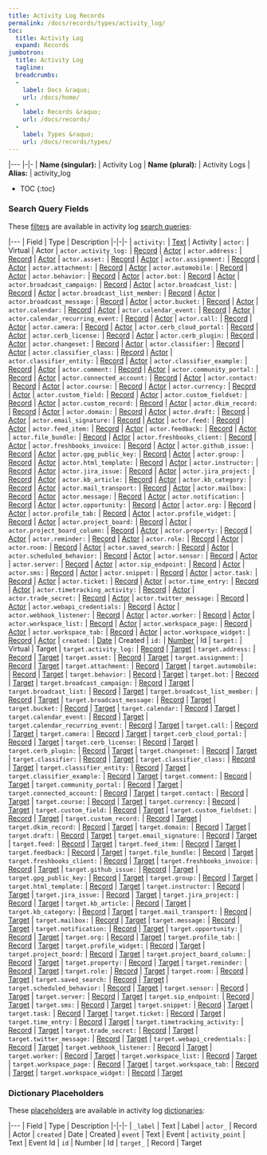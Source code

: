 ```yaml
---
title: Activity Log Records
permalink: /docs/records/types/activity_log/
toc:
  title: Activity Log
  expand: Records
jumbotron:
  title: Activity Log
  tagline: 
  breadcrumbs:
  -
    label: Docs &raquo;
    url: /docs/home/
  -
    label: Records &raquo;
    url: /docs/records/
  -
    label: Types &raquo;
    url: /docs/records/types/
---
```


|---
|-|-
| **Name (singular):** | Activity Log
| **Name (plural):** | Activity Logs
| **Alias:** | activity_log

* TOC
{:toc}

### Search Query Fields

These [filters](/docs/search/filters/) are available in activity log [search queries](/docs/search/):

|---
| Field | Type | Description
|-|-|-
| `activity:` | [Text](/docs/search/filters/text/) | Activity
| `actor:` | Virtual | Actor
| `actor.activity_log:` | [Record](/docs/search/deep-search/) | [Actor](/docs/records/types/activity_log/)
| `actor.address:` | [Record](/docs/search/deep-search/) | [Actor](/docs/records/types/address/)
| `actor.asset:` | [Record](/docs/search/deep-search/) | [Actor](/docs/records/types/asset/)
| `actor.assignment:` | [Record](/docs/search/deep-search/) | [Actor](/docs/records/types/assignment/)
| `actor.attachment:` | [Record](/docs/search/deep-search/) | [Actor](/docs/records/types/attachment/)
| `actor.automobile:` | [Record](/docs/search/deep-search/) | [Actor](/docs/records/types/automobile/)
| `actor.behavior:` | [Record](/docs/search/deep-search/) | [Actor](/docs/records/types/behavior/)
| `actor.bot:` | [Record](/docs/search/deep-search/) | [Actor](/docs/records/types/bot/)
| `actor.broadcast_campaign:` | [Record](/docs/search/deep-search/) | [Actor](/docs/records/types/broadcast_campaign/)
| `actor.broadcast_list:` | [Record](/docs/search/deep-search/) | [Actor](/docs/records/types/broadcast_list/)
| `actor.broadcast_list_member:` | [Record](/docs/search/deep-search/) | [Actor](/docs/records/types/broadcast_list_member/)
| `actor.broadcast_message:` | [Record](/docs/search/deep-search/) | [Actor](/docs/records/types/broadcast_message/)
| `actor.bucket:` | [Record](/docs/search/deep-search/) | [Actor](/docs/records/types/bucket/)
| `actor.calendar:` | [Record](/docs/search/deep-search/) | [Actor](/docs/records/types/calendar/)
| `actor.calendar_event:` | [Record](/docs/search/deep-search/) | [Actor](/docs/records/types/calendar_event/)
| `actor.calendar_recurring_event:` | [Record](/docs/search/deep-search/) | [Actor](/docs/records/types/calendar_recurring_event/)
| `actor.call:` | [Record](/docs/search/deep-search/) | [Actor](/docs/records/types/call/)
| `actor.camera:` | [Record](/docs/search/deep-search/) | [Actor](/docs/records/types/camera/)
| `actor.cerb_cloud_portal:` | [Record](/docs/search/deep-search/) | [Actor](/docs/records/types/cerb_cloud_portal/)
| `actor.cerb_license:` | [Record](/docs/search/deep-search/) | [Actor](/docs/records/types/cerb_license/)
| `actor.cerb_plugin:` | [Record](/docs/search/deep-search/) | [Actor](/docs/records/types/cerb_plugin/)
| `actor.changeset:` | [Record](/docs/search/deep-search/) | [Actor](/docs/records/types/changeset/)
| `actor.classifier:` | [Record](/docs/search/deep-search/) | [Actor](/docs/records/types/classifier/)
| `actor.classifier_class:` | [Record](/docs/search/deep-search/) | [Actor](/docs/records/types/classifier_class/)
| `actor.classifier_entity:` | [Record](/docs/search/deep-search/) | [Actor](/docs/records/types/classifier_entity/)
| `actor.classifier_example:` | [Record](/docs/search/deep-search/) | [Actor](/docs/records/types/classifier_example/)
| `actor.comment:` | [Record](/docs/search/deep-search/) | [Actor](/docs/records/types/comment/)
| `actor.community_portal:` | [Record](/docs/search/deep-search/) | [Actor](/docs/records/types/community_portal/)
| `actor.connected_account:` | [Record](/docs/search/deep-search/) | [Actor](/docs/records/types/connected_account/)
| `actor.contact:` | [Record](/docs/search/deep-search/) | [Actor](/docs/records/types/contact/)
| `actor.course:` | [Record](/docs/search/deep-search/) | [Actor](/docs/records/types/course/)
| `actor.currency:` | [Record](/docs/search/deep-search/) | [Actor](/docs/records/types/currency/)
| `actor.custom_field:` | [Record](/docs/search/deep-search/) | [Actor](/docs/records/types/custom_field/)
| `actor.custom_fieldset:` | [Record](/docs/search/deep-search/) | [Actor](/docs/records/types/custom_fieldset/)
| `actor.custom_record:` | [Record](/docs/search/deep-search/) | [Actor](/docs/records/types/custom_record/)
| `actor.dkim_record:` | [Record](/docs/search/deep-search/) | [Actor](/docs/records/types/dkim_record/)
| `actor.domain:` | [Record](/docs/search/deep-search/) | [Actor](/docs/records/types/domain/)
| `actor.draft:` | [Record](/docs/search/deep-search/) | [Actor](/docs/records/types/draft/)
| `actor.email_signature:` | [Record](/docs/search/deep-search/) | [Actor](/docs/records/types/email_signature/)
| `actor.feed:` | [Record](/docs/search/deep-search/) | [Actor](/docs/records/types/feed/)
| `actor.feed_item:` | [Record](/docs/search/deep-search/) | [Actor](/docs/records/types/feed_item/)
| `actor.feedback:` | [Record](/docs/search/deep-search/) | [Actor](/docs/records/types/feedback/)
| `actor.file_bundle:` | [Record](/docs/search/deep-search/) | [Actor](/docs/records/types/file_bundle/)
| `actor.freshbooks_client:` | [Record](/docs/search/deep-search/) | [Actor](/docs/records/types/freshbooks_client/)
| `actor.freshbooks_invoice:` | [Record](/docs/search/deep-search/) | [Actor](/docs/records/types/freshbooks_invoice/)
| `actor.github_issue:` | [Record](/docs/search/deep-search/) | [Actor](/docs/records/types/github_issue/)
| `actor.gpg_public_key:` | [Record](/docs/search/deep-search/) | [Actor](/docs/records/types/gpg_public_key/)
| `actor.group:` | [Record](/docs/search/deep-search/) | [Actor](/docs/records/types/group/)
| `actor.html_template:` | [Record](/docs/search/deep-search/) | [Actor](/docs/records/types/html_template/)
| `actor.instructor:` | [Record](/docs/search/deep-search/) | [Actor](/docs/records/types/instructor/)
| `actor.jira_issue:` | [Record](/docs/search/deep-search/) | [Actor](/docs/records/types/jira_issue/)
| `actor.jira_project:` | [Record](/docs/search/deep-search/) | [Actor](/docs/records/types/jira_project/)
| `actor.kb_article:` | [Record](/docs/search/deep-search/) | [Actor](/docs/records/types/kb_article/)
| `actor.kb_category:` | [Record](/docs/search/deep-search/) | [Actor](/docs/records/types/kb_category/)
| `actor.mail_transport:` | [Record](/docs/search/deep-search/) | [Actor](/docs/records/types/mail_transport/)
| `actor.mailbox:` | [Record](/docs/search/deep-search/) | [Actor](/docs/records/types/mailbox/)
| `actor.message:` | [Record](/docs/search/deep-search/) | [Actor](/docs/records/types/message/)
| `actor.notification:` | [Record](/docs/search/deep-search/) | [Actor](/docs/records/types/notification/)
| `actor.opportunity:` | [Record](/docs/search/deep-search/) | [Actor](/docs/records/types/opportunity/)
| `actor.org:` | [Record](/docs/search/deep-search/) | [Actor](/docs/records/types/org/)
| `actor.profile_tab:` | [Record](/docs/search/deep-search/) | [Actor](/docs/records/types/profile_tab/)
| `actor.profile_widget:` | [Record](/docs/search/deep-search/) | [Actor](/docs/records/types/profile_widget/)
| `actor.project_board:` | [Record](/docs/search/deep-search/) | [Actor](/docs/records/types/project_board/)
| `actor.project_board_column:` | [Record](/docs/search/deep-search/) | [Actor](/docs/records/types/project_board_column/)
| `actor.property:` | [Record](/docs/search/deep-search/) | [Actor](/docs/records/types/property/)
| `actor.reminder:` | [Record](/docs/search/deep-search/) | [Actor](/docs/records/types/reminder/)
| `actor.role:` | [Record](/docs/search/deep-search/) | [Actor](/docs/records/types/role/)
| `actor.room:` | [Record](/docs/search/deep-search/) | [Actor](/docs/records/types/room/)
| `actor.saved_search:` | [Record](/docs/search/deep-search/) | [Actor](/docs/records/types/saved_search/)
| `actor.scheduled_behavior:` | [Record](/docs/search/deep-search/) | [Actor](/docs/records/types/scheduled_behavior/)
| `actor.sensor:` | [Record](/docs/search/deep-search/) | [Actor](/docs/records/types/sensor/)
| `actor.server:` | [Record](/docs/search/deep-search/) | [Actor](/docs/records/types/server/)
| `actor.sip_endpoint:` | [Record](/docs/search/deep-search/) | [Actor](/docs/records/types/sip_endpoint/)
| `actor.sms:` | [Record](/docs/search/deep-search/) | [Actor](/docs/records/types/sms/)
| `actor.snippet:` | [Record](/docs/search/deep-search/) | [Actor](/docs/records/types/snippet/)
| `actor.task:` | [Record](/docs/search/deep-search/) | [Actor](/docs/records/types/task/)
| `actor.ticket:` | [Record](/docs/search/deep-search/) | [Actor](/docs/records/types/ticket/)
| `actor.time_entry:` | [Record](/docs/search/deep-search/) | [Actor](/docs/records/types/time_entry/)
| `actor.timetracking_activity:` | [Record](/docs/search/deep-search/) | [Actor](/docs/records/types/timetracking_activity/)
| `actor.trade_secret:` | [Record](/docs/search/deep-search/) | [Actor](/docs/records/types/trade_secret/)
| `actor.twitter_message:` | [Record](/docs/search/deep-search/) | [Actor](/docs/records/types/twitter_message/)
| `actor.webapi_credentials:` | [Record](/docs/search/deep-search/) | [Actor](/docs/records/types/webapi_credentials/)
| `actor.webhook_listener:` | [Record](/docs/search/deep-search/) | [Actor](/docs/records/types/webhook_listener/)
| `actor.worker:` | [Record](/docs/search/deep-search/) | [Actor](/docs/records/types/worker/)
| `actor.workspace_list:` | [Record](/docs/search/deep-search/) | [Actor](/docs/records/types/workspace_list/)
| `actor.workspace_page:` | [Record](/docs/search/deep-search/) | [Actor](/docs/records/types/workspace_page/)
| `actor.workspace_tab:` | [Record](/docs/search/deep-search/) | [Actor](/docs/records/types/workspace_tab/)
| `actor.workspace_widget:` | [Record](/docs/search/deep-search/) | [Actor](/docs/records/types/workspace_widget/)
| `created:` | [Date](/docs/search/filters/dates/) | Created
| `id:` | [Number](/docs/search/filters/numbers/) | Id
| `target:` | Virtual | Target
| `target.activity_log:` | [Record](/docs/search/deep-search/) | [Target](/docs/records/types/activity_log/)
| `target.address:` | [Record](/docs/search/deep-search/) | [Target](/docs/records/types/address/)
| `target.asset:` | [Record](/docs/search/deep-search/) | [Target](/docs/records/types/asset/)
| `target.assignment:` | [Record](/docs/search/deep-search/) | [Target](/docs/records/types/assignment/)
| `target.attachment:` | [Record](/docs/search/deep-search/) | [Target](/docs/records/types/attachment/)
| `target.automobile:` | [Record](/docs/search/deep-search/) | [Target](/docs/records/types/automobile/)
| `target.behavior:` | [Record](/docs/search/deep-search/) | [Target](/docs/records/types/behavior/)
| `target.bot:` | [Record](/docs/search/deep-search/) | [Target](/docs/records/types/bot/)
| `target.broadcast_campaign:` | [Record](/docs/search/deep-search/) | [Target](/docs/records/types/broadcast_campaign/)
| `target.broadcast_list:` | [Record](/docs/search/deep-search/) | [Target](/docs/records/types/broadcast_list/)
| `target.broadcast_list_member:` | [Record](/docs/search/deep-search/) | [Target](/docs/records/types/broadcast_list_member/)
| `target.broadcast_message:` | [Record](/docs/search/deep-search/) | [Target](/docs/records/types/broadcast_message/)
| `target.bucket:` | [Record](/docs/search/deep-search/) | [Target](/docs/records/types/bucket/)
| `target.calendar:` | [Record](/docs/search/deep-search/) | [Target](/docs/records/types/calendar/)
| `target.calendar_event:` | [Record](/docs/search/deep-search/) | [Target](/docs/records/types/calendar_event/)
| `target.calendar_recurring_event:` | [Record](/docs/search/deep-search/) | [Target](/docs/records/types/calendar_recurring_event/)
| `target.call:` | [Record](/docs/search/deep-search/) | [Target](/docs/records/types/call/)
| `target.camera:` | [Record](/docs/search/deep-search/) | [Target](/docs/records/types/camera/)
| `target.cerb_cloud_portal:` | [Record](/docs/search/deep-search/) | [Target](/docs/records/types/cerb_cloud_portal/)
| `target.cerb_license:` | [Record](/docs/search/deep-search/) | [Target](/docs/records/types/cerb_license/)
| `target.cerb_plugin:` | [Record](/docs/search/deep-search/) | [Target](/docs/records/types/cerb_plugin/)
| `target.changeset:` | [Record](/docs/search/deep-search/) | [Target](/docs/records/types/changeset/)
| `target.classifier:` | [Record](/docs/search/deep-search/) | [Target](/docs/records/types/classifier/)
| `target.classifier_class:` | [Record](/docs/search/deep-search/) | [Target](/docs/records/types/classifier_class/)
| `target.classifier_entity:` | [Record](/docs/search/deep-search/) | [Target](/docs/records/types/classifier_entity/)
| `target.classifier_example:` | [Record](/docs/search/deep-search/) | [Target](/docs/records/types/classifier_example/)
| `target.comment:` | [Record](/docs/search/deep-search/) | [Target](/docs/records/types/comment/)
| `target.community_portal:` | [Record](/docs/search/deep-search/) | [Target](/docs/records/types/community_portal/)
| `target.connected_account:` | [Record](/docs/search/deep-search/) | [Target](/docs/records/types/connected_account/)
| `target.contact:` | [Record](/docs/search/deep-search/) | [Target](/docs/records/types/contact/)
| `target.course:` | [Record](/docs/search/deep-search/) | [Target](/docs/records/types/course/)
| `target.currency:` | [Record](/docs/search/deep-search/) | [Target](/docs/records/types/currency/)
| `target.custom_field:` | [Record](/docs/search/deep-search/) | [Target](/docs/records/types/custom_field/)
| `target.custom_fieldset:` | [Record](/docs/search/deep-search/) | [Target](/docs/records/types/custom_fieldset/)
| `target.custom_record:` | [Record](/docs/search/deep-search/) | [Target](/docs/records/types/custom_record/)
| `target.dkim_record:` | [Record](/docs/search/deep-search/) | [Target](/docs/records/types/dkim_record/)
| `target.domain:` | [Record](/docs/search/deep-search/) | [Target](/docs/records/types/domain/)
| `target.draft:` | [Record](/docs/search/deep-search/) | [Target](/docs/records/types/draft/)
| `target.email_signature:` | [Record](/docs/search/deep-search/) | [Target](/docs/records/types/email_signature/)
| `target.feed:` | [Record](/docs/search/deep-search/) | [Target](/docs/records/types/feed/)
| `target.feed_item:` | [Record](/docs/search/deep-search/) | [Target](/docs/records/types/feed_item/)
| `target.feedback:` | [Record](/docs/search/deep-search/) | [Target](/docs/records/types/feedback/)
| `target.file_bundle:` | [Record](/docs/search/deep-search/) | [Target](/docs/records/types/file_bundle/)
| `target.freshbooks_client:` | [Record](/docs/search/deep-search/) | [Target](/docs/records/types/freshbooks_client/)
| `target.freshbooks_invoice:` | [Record](/docs/search/deep-search/) | [Target](/docs/records/types/freshbooks_invoice/)
| `target.github_issue:` | [Record](/docs/search/deep-search/) | [Target](/docs/records/types/github_issue/)
| `target.gpg_public_key:` | [Record](/docs/search/deep-search/) | [Target](/docs/records/types/gpg_public_key/)
| `target.group:` | [Record](/docs/search/deep-search/) | [Target](/docs/records/types/group/)
| `target.html_template:` | [Record](/docs/search/deep-search/) | [Target](/docs/records/types/html_template/)
| `target.instructor:` | [Record](/docs/search/deep-search/) | [Target](/docs/records/types/instructor/)
| `target.jira_issue:` | [Record](/docs/search/deep-search/) | [Target](/docs/records/types/jira_issue/)
| `target.jira_project:` | [Record](/docs/search/deep-search/) | [Target](/docs/records/types/jira_project/)
| `target.kb_article:` | [Record](/docs/search/deep-search/) | [Target](/docs/records/types/kb_article/)
| `target.kb_category:` | [Record](/docs/search/deep-search/) | [Target](/docs/records/types/kb_category/)
| `target.mail_transport:` | [Record](/docs/search/deep-search/) | [Target](/docs/records/types/mail_transport/)
| `target.mailbox:` | [Record](/docs/search/deep-search/) | [Target](/docs/records/types/mailbox/)
| `target.message:` | [Record](/docs/search/deep-search/) | [Target](/docs/records/types/message/)
| `target.notification:` | [Record](/docs/search/deep-search/) | [Target](/docs/records/types/notification/)
| `target.opportunity:` | [Record](/docs/search/deep-search/) | [Target](/docs/records/types/opportunity/)
| `target.org:` | [Record](/docs/search/deep-search/) | [Target](/docs/records/types/org/)
| `target.profile_tab:` | [Record](/docs/search/deep-search/) | [Target](/docs/records/types/profile_tab/)
| `target.profile_widget:` | [Record](/docs/search/deep-search/) | [Target](/docs/records/types/profile_widget/)
| `target.project_board:` | [Record](/docs/search/deep-search/) | [Target](/docs/records/types/project_board/)
| `target.project_board_column:` | [Record](/docs/search/deep-search/) | [Target](/docs/records/types/project_board_column/)
| `target.property:` | [Record](/docs/search/deep-search/) | [Target](/docs/records/types/property/)
| `target.reminder:` | [Record](/docs/search/deep-search/) | [Target](/docs/records/types/reminder/)
| `target.role:` | [Record](/docs/search/deep-search/) | [Target](/docs/records/types/role/)
| `target.room:` | [Record](/docs/search/deep-search/) | [Target](/docs/records/types/room/)
| `target.saved_search:` | [Record](/docs/search/deep-search/) | [Target](/docs/records/types/saved_search/)
| `target.scheduled_behavior:` | [Record](/docs/search/deep-search/) | [Target](/docs/records/types/scheduled_behavior/)
| `target.sensor:` | [Record](/docs/search/deep-search/) | [Target](/docs/records/types/sensor/)
| `target.server:` | [Record](/docs/search/deep-search/) | [Target](/docs/records/types/server/)
| `target.sip_endpoint:` | [Record](/docs/search/deep-search/) | [Target](/docs/records/types/sip_endpoint/)
| `target.sms:` | [Record](/docs/search/deep-search/) | [Target](/docs/records/types/sms/)
| `target.snippet:` | [Record](/docs/search/deep-search/) | [Target](/docs/records/types/snippet/)
| `target.task:` | [Record](/docs/search/deep-search/) | [Target](/docs/records/types/task/)
| `target.ticket:` | [Record](/docs/search/deep-search/) | [Target](/docs/records/types/ticket/)
| `target.time_entry:` | [Record](/docs/search/deep-search/) | [Target](/docs/records/types/time_entry/)
| `target.timetracking_activity:` | [Record](/docs/search/deep-search/) | [Target](/docs/records/types/timetracking_activity/)
| `target.trade_secret:` | [Record](/docs/search/deep-search/) | [Target](/docs/records/types/trade_secret/)
| `target.twitter_message:` | [Record](/docs/search/deep-search/) | [Target](/docs/records/types/twitter_message/)
| `target.webapi_credentials:` | [Record](/docs/search/deep-search/) | [Target](/docs/records/types/webapi_credentials/)
| `target.webhook_listener:` | [Record](/docs/search/deep-search/) | [Target](/docs/records/types/webhook_listener/)
| `target.worker:` | [Record](/docs/search/deep-search/) | [Target](/docs/records/types/worker/)
| `target.workspace_list:` | [Record](/docs/search/deep-search/) | [Target](/docs/records/types/workspace_list/)
| `target.workspace_page:` | [Record](/docs/search/deep-search/) | [Target](/docs/records/types/workspace_page/)
| `target.workspace_tab:` | [Record](/docs/search/deep-search/) | [Target](/docs/records/types/workspace_tab/)
| `target.workspace_widget:` | [Record](/docs/search/deep-search/) | [Target](/docs/records/types/workspace_widget/)

### Dictionary Placeholders

These [placeholders](/docs/bots/scripting/placeholders/) are available in activity log [dictionaries](/docs/bots/behaviors/dictionaries/):

|---
| Field | Type | Description
|-|-|-
| `_label` | Text | Label
| `actor_` | Record | Actor
| `created` | Date | Created
| `event` | Text | Event
| `activity_point` | Text | Event Id
| `id` | Number | Id
| `target_` | Record | Target
